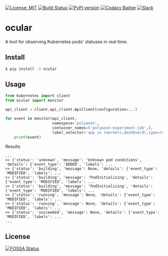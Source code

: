 [![License: MIT](https://img.shields.io/badge/License-MIT-green.svg)](LICENSE)
[![Build Status](https://travis-ci.com/polyaxon/ocular.svg?branch=master)](https://travis-ci.com/polyaxon/ocular)
[![PyPI version](https://badge.fury.io/py/ocular.svg)](https://badge.fury.io/py/ocular)
[![Codacy Badge](https://api.codacy.com/project/badge/Grade/a33947d729f94f5da7f7390dfeef7f94)](https://www.codacy.com/app/polyaxon/ocular?utm_source=github.com&amp;utm_medium=referral&amp;utm_content=polyaxon/ocular&amp;utm_campaign=Badge_Grade)
[![Slack](https://img.shields.io/badge/chat-on%20slack-aadada.svg?logo=slack&longCache=true)](https://join.slack.com/t/polyaxon/shared_invite/enQtMzQ0ODc2MDg1ODc0LWY2ZTdkMTNmZjBlZmRmNjQxYmYwMTBiMDZiMWJhODI2ZTk0MDU4Mjg5YzA5M2NhYzc5ZjhiMjczMDllYmQ2MDg)


# ocular
A tool for observing Kubernetes pods' statuses in real time.


## Install

```bash
$ pip install -U ocular
```

## Usage

```python
from kubernetes import client
from ocular import monitor

api_client = client.api_client.ApiClient(configuration=...)

for event in monitor(api_client, 
                     namespace='polyaxon', 
                     container_names=('polyaxon-experiment-job',), 
                     label_selector='app in (workers,dashboard),type=runner'):
    print(event)
```

Results

```
...
>> {'status': 'unknown', 'message': 'Unknown pod conditions', 'details': {'event_type': 'ADDED', 'labels': ...
>> {'status': 'building', 'message': None, 'details': {'event_type': 'MODIFIED', 'labels': ...
>> {'status': 'building', 'message': 'PodInitializing', 'details': {'event_type': 'MODIFIED', 'labels': ...
>> {'status': 'building', 'message': 'PodInitializing', 'details': {'event_type': 'MODIFIED', 'labels': ...
>> {'status': 'running', 'message': None, 'details': {'event_type': 'MODIFIED', 'labels': ...
>> {'status': 'running', 'message': None, 'details': {'event_type': 'MODIFIED', 'labels': ...
>> {'status': 'succeeded', 'message': None, 'details': {'event_type': 'MODIFIED', 'labels': ...
...
```


## License

[![FOSSA Status](https://app.fossa.io/api/projects/git%2Bgithub.com%2Fpolyaxon%ocular.svg?type=large)](https://app.fossa.io/projects/git%2Bgithub.com%2Fpolyaxon%2Focular?ref=badge_large)
